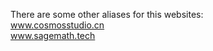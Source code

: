 There are some other aliases for this websites:
<br>
<a href='http://www.cosmosstudio.cn/'>www.cosmosstudio.cn</a>
<br>
<a href='http://www.sagemath.tech/'>www.sagemath.tech</a>
<br>